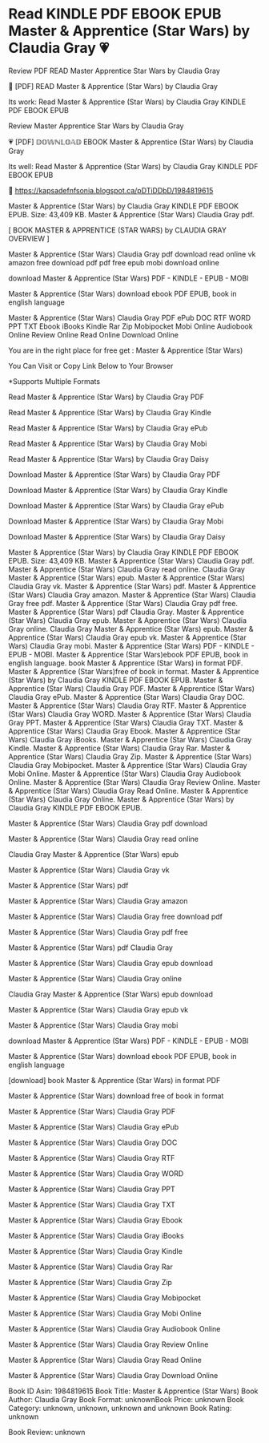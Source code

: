 # Read KINDLE PDF EBOOK EPUB Master & Apprentice (Star Wars) by  Claudia Gray 💗
Review PDF READ Master Apprentice Star Wars by Claudia Gray

📙 [PDF] READ Master & Apprentice (Star Wars) by Claudia Gray

Its work: Read Master & Apprentice (Star Wars) by Claudia Gray KINDLE PDF EBOOK EPUB


Review Master Apprentice Star Wars by Claudia Gray

💗 [PDF] 𝔻𝕆𝕎ℕ𝕃𝕆𝔸𝔻 EBOOK Master & Apprentice (Star Wars) by Claudia Gray

Its well: Read Master & Apprentice (Star Wars) by Claudia Gray KINDLE PDF EBOOK EPUB



🧭 https://kapsadefnfsonia.blogspot.ca/pDTiDDbD/1984819615



Master & Apprentice (Star Wars) by Claudia Gray KINDLE PDF EBOOK EPUB. Size: 43,409 KB. Master & Apprentice (Star Wars) Claudia Gray pdf.

[ BOOK MASTER & APPRENTICE (STAR WARS) by CLAUDIA GRAY OVERVIEW ]

Master & Apprentice (Star Wars) Claudia Gray pdf download read online vk amazon free download pdf pdf free epub mobi download online

download Master & Apprentice (Star Wars) PDF - KINDLE - EPUB - MOBI

Master & Apprentice (Star Wars) download ebook PDF EPUB, book in english language

Master & Apprentice (Star Wars) Claudia Gray PDF ePub DOC RTF WORD PPT TXT Ebook iBooks Kindle Rar Zip Mobipocket Mobi Online Audiobook Online Review Online Read Online Download Online

You are in the right place for free get : Master & Apprentice (Star Wars)

You Can Visit or Copy Link Below to Your Browser

*Supports Multiple Formats

Read Master & Apprentice (Star Wars) by Claudia Gray PDF

Read Master & Apprentice (Star Wars) by Claudia Gray Kindle

Read Master & Apprentice (Star Wars) by Claudia Gray ePub

Read Master & Apprentice (Star Wars) by Claudia Gray Mobi

Read Master & Apprentice (Star Wars) by Claudia Gray Daisy

Download Master & Apprentice (Star Wars) by Claudia Gray PDF

Download Master & Apprentice (Star Wars) by Claudia Gray Kindle

Download Master & Apprentice (Star Wars) by Claudia Gray ePub

Download Master & Apprentice (Star Wars) by Claudia Gray Mobi

Download Master & Apprentice (Star Wars) by Claudia Gray Daisy

Master & Apprentice (Star Wars) by Claudia Gray KINDLE PDF EBOOK EPUB. Size: 43,409 KB. Master & Apprentice (Star Wars) Claudia Gray pdf. Master & Apprentice (Star Wars) Claudia Gray read online. Claudia Gray Master & Apprentice (Star Wars) epub. Master & Apprentice (Star Wars) Claudia Gray vk. Master & Apprentice (Star Wars) pdf. Master & Apprentice (Star Wars) Claudia Gray amazon. Master & Apprentice (Star Wars) Claudia Gray free pdf. Master & Apprentice (Star Wars) Claudia Gray pdf free. Master & Apprentice (Star Wars) pdf Claudia Gray. Master & Apprentice (Star Wars) Claudia Gray epub. Master & Apprentice (Star Wars) Claudia Gray online. Claudia Gray Master & Apprentice (Star Wars) epub. Master & Apprentice (Star Wars) Claudia Gray epub vk. Master & Apprentice (Star Wars) Claudia Gray mobi. Master & Apprentice (Star Wars) PDF - KINDLE - EPUB - MOBI. Master & Apprentice (Star Wars)ebook PDF EPUB, book in english language. book Master & Apprentice (Star Wars) in format PDF. Master & Apprentice (Star Wars)free of book in format. Master & Apprentice (Star Wars) by Claudia Gray KINDLE PDF EBOOK EPUB. Master & Apprentice (Star Wars) Claudia Gray PDF. Master & Apprentice (Star Wars) Claudia Gray ePub. Master & Apprentice (Star Wars) Claudia Gray DOC. Master & Apprentice (Star Wars) Claudia Gray RTF. Master & Apprentice (Star Wars) Claudia Gray WORD. Master & Apprentice (Star Wars) Claudia Gray PPT. Master & Apprentice (Star Wars) Claudia Gray TXT. Master & Apprentice (Star Wars) Claudia Gray Ebook. Master & Apprentice (Star Wars) Claudia Gray iBooks. Master & Apprentice (Star Wars) Claudia Gray Kindle. Master & Apprentice (Star Wars) Claudia Gray Rar. Master & Apprentice (Star Wars) Claudia Gray Zip. Master & Apprentice (Star Wars) Claudia Gray Mobipocket. Master & Apprentice (Star Wars) Claudia Gray Mobi Online. Master & Apprentice (Star Wars) Claudia Gray Audiobook Online. Master & Apprentice (Star Wars) Claudia Gray Review Online. Master & Apprentice (Star Wars) Claudia Gray Read Online. Master & Apprentice (Star Wars) Claudia Gray Online. Master & Apprentice (Star Wars) by Claudia Gray KINDLE PDF EBOOK EPUB.

Master & Apprentice (Star Wars) Claudia Gray pdf download

Master & Apprentice (Star Wars) Claudia Gray read online

Claudia Gray Master & Apprentice (Star Wars) epub

Master & Apprentice (Star Wars) Claudia Gray vk

Master & Apprentice (Star Wars) pdf

Master & Apprentice (Star Wars) Claudia Gray amazon

Master & Apprentice (Star Wars) Claudia Gray free download pdf

Master & Apprentice (Star Wars) Claudia Gray pdf free

Master & Apprentice (Star Wars) pdf Claudia Gray

Master & Apprentice (Star Wars) Claudia Gray epub download

Master & Apprentice (Star Wars) Claudia Gray online

Claudia Gray Master & Apprentice (Star Wars) epub download

Master & Apprentice (Star Wars) Claudia Gray epub vk

Master & Apprentice (Star Wars) Claudia Gray mobi

download Master & Apprentice (Star Wars) PDF - KINDLE - EPUB - MOBI

Master & Apprentice (Star Wars) download ebook PDF EPUB, book in english language

[download] book Master & Apprentice (Star Wars) in format PDF

Master & Apprentice (Star Wars) download free of book in format

Master & Apprentice (Star Wars) Claudia Gray PDF

Master & Apprentice (Star Wars) Claudia Gray ePub

Master & Apprentice (Star Wars) Claudia Gray DOC

Master & Apprentice (Star Wars) Claudia Gray RTF

Master & Apprentice (Star Wars) Claudia Gray WORD

Master & Apprentice (Star Wars) Claudia Gray PPT

Master & Apprentice (Star Wars) Claudia Gray TXT

Master & Apprentice (Star Wars) Claudia Gray Ebook

Master & Apprentice (Star Wars) Claudia Gray iBooks

Master & Apprentice (Star Wars) Claudia Gray Kindle

Master & Apprentice (Star Wars) Claudia Gray Rar

Master & Apprentice (Star Wars) Claudia Gray Zip

Master & Apprentice (Star Wars) Claudia Gray Mobipocket

Master & Apprentice (Star Wars) Claudia Gray Mobi Online

Master & Apprentice (Star Wars) Claudia Gray Audiobook Online

Master & Apprentice (Star Wars) Claudia Gray Review Online

Master & Apprentice (Star Wars) Claudia Gray Read Online

Master & Apprentice (Star Wars) Claudia Gray Download Online

Book ID Asin: 1984819615
Book Title: Master & Apprentice (Star Wars)
Book Author: Claudia Gray
Book Format: unknownBook Price: unknown
Book Category: unknown, unknown, unknown and unknown
Book Rating: unknown

Book Review: unknown
